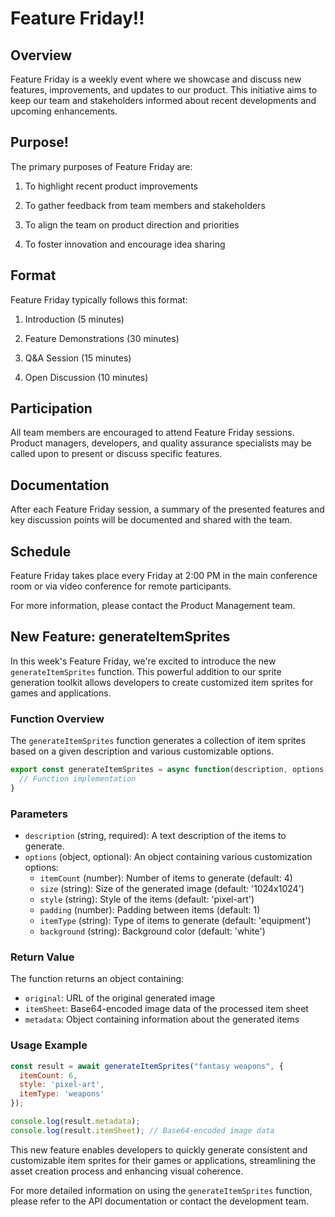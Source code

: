 # Feature Friday!!

## Overview

Feature Friday is a weekly event where we showcase and discuss new features, improvements, and updates to our product. This initiative aims to keep our team and stakeholders informed about recent developments and upcoming enhancements.

## Purpose!

The primary purposes of Feature Friday are:

1. To highlight recent product improvements

2. To gather feedback from team members and stakeholders

3. To align the team on product direction and priorities

4. To foster innovation and encourage idea sharing

## Format

Feature Friday typically follows this format:

1. Introduction (5 minutes)

2. Feature Demonstrations (30 minutes)

3. Q\&A Session (15 minutes)

4. Open Discussion (10 minutes)

## Participation

All team members are encouraged to attend Feature Friday sessions. Product managers, developers, and quality assurance specialists may be called upon to present or discuss specific features.

## Documentation

After each Feature Friday session, a summary of the presented features and key discussion points will be documented and shared with the team.

## Schedule

Feature Friday takes place every Friday at 2:00 PM in the main conference room or via video conference for remote participants.

For more information, please contact the Product Management team.

## New Feature: generateItemSprites

In this week's Feature Friday, we're excited to introduce the new `generateItemSprites` function. This powerful addition to our sprite generation toolkit allows developers to create customized item sprites for games and applications.

### Function Overview

The `generateItemSprites` function generates a collection of item sprites based on a given description and various customizable options.

```javascript
export const generateItemSprites = async function(description, options = {}) {
  // Function implementation
}
```

### Parameters

- `description` (string, required): A text description of the items to generate.
- `options` (object, optional): An object containing various customization options:
  - `itemCount` (number): Number of items to generate (default: 4)
  - `size` (string): Size of the generated image (default: '1024x1024')
  - `style` (string): Style of the items (default: 'pixel-art')
  - `padding` (number): Padding between items (default: 1)
  - `itemType` (string): Type of items to generate (default: 'equipment')
  - `background` (string): Background color (default: 'white')

### Return Value

The function returns an object containing:
- `original`: URL of the original generated image
- `itemSheet`: Base64-encoded image data of the processed item sheet
- `metadata`: Object containing information about the generated items

### Usage Example

```javascript
const result = await generateItemSprites("fantasy weapons", {
  itemCount: 6,
  style: 'pixel-art',
  itemType: 'weapons'
});

console.log(result.metadata);
console.log(result.itemSheet); // Base64-encoded image data
```

This new feature enables developers to quickly generate consistent and customizable item sprites for their games or applications, streamlining the asset creation process and enhancing visual coherence.

For more detailed information on using the `generateItemSprites` function, please refer to the API documentation or contact the development team.